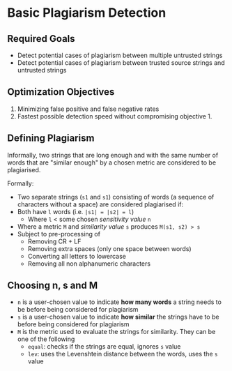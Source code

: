# Basic Plagiarism Detection
## Required Goals
- Detect potential cases of plagiarism between multiple untrusted strings
- Detect potential cases of plagiarism between trusted source strings and untrusted strings

## Optimization Objectives
1. Minimizing false positive and false negative rates
2. Fastest possible detection speed without compromising objective 1.

## Defining Plagiarism
Informally, two strings that are long enough and with the same number of words that are "similar enough" by a chosen metric are considered to be plagiarised. 

Formally:
- Two separate strings (`s1` and `s1`) consisting of words (a sequence of characters without a space) are considered plagiarised if: 
- Both have `l` words (i.e. `|s1| = |s2| = l`)
    - Where `l` < some chosen *sensitivity value* `n`
- Where a metric `M` and *similarity value* `s` produces `M(s1, s2) > s`
- Subject to pre-processing of
    - Removing CR + LF
    - Removing extra spaces (only one space between words)
    - Converting all letters to lowercase
    - Removing all non alphanumeric characters

## Choosing n, s and M
- `n` is a user-chosen value to indicate **how many words** a string needs to be before being considered for plagiarism
- `s` is a user-chosen value to indicate **how similar** the strings have to be before being considered for plagiarism
- `M` is the metric used to evaluate the strings for similarity. They can be one of the following
    - `equal`: checks if the strings are equal, ignores `s` value
    - `lev`: uses the Levenshtein distance between the words, uses the `s` value